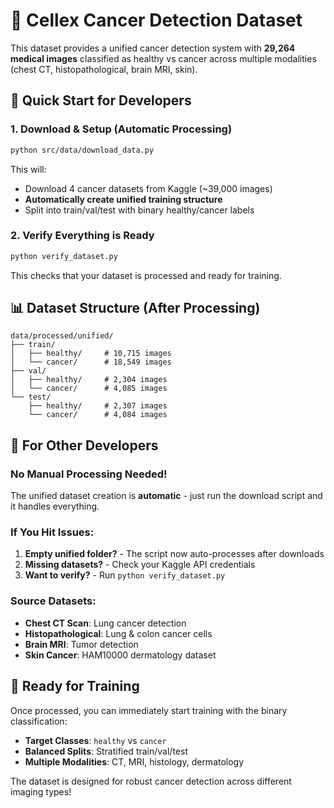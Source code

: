 # 🏥 Cellex Cancer Detection Dataset

This dataset provides a unified cancer detection system with **29,264 medical images** classified as healthy vs cancer across multiple modalities (chest CT, histopathological, brain MRI, skin).

## 🚀 Quick Start for Developers

### 1. Download & Setup (Automatic Processing)
```bash
python src/data/download_data.py
```
This will:
- Download 4 cancer datasets from Kaggle (~39,000 images)
- **Automatically create unified training structure**
- Split into train/val/test with binary healthy/cancer labels

### 2. Verify Everything is Ready
```bash
python verify_dataset.py
```
This checks that your dataset is processed and ready for training.

## 📊 Dataset Structure (After Processing)

```
data/processed/unified/
├── train/
│   ├── healthy/     # 10,715 images
│   └── cancer/      # 18,549 images  
├── val/
│   ├── healthy/     # 2,304 images
│   └── cancer/      # 4,085 images
└── test/
    ├── healthy/     # 2,307 images
    └── cancer/      # 4,084 images
```

## 🔧 For Other Developers

### No Manual Processing Needed! 
The unified dataset creation is **automatic** - just run the download script and it handles everything.

### If You Hit Issues:
1. **Empty unified folder?** - The script now auto-processes after downloads
2. **Missing datasets?** - Check your Kaggle API credentials
3. **Want to verify?** - Run `python verify_dataset.py`

### Source Datasets:
- **Chest CT Scan**: Lung cancer detection  
- **Histopathological**: Lung & colon cancer cells
- **Brain MRI**: Tumor detection
- **Skin Cancer**: HAM10000 dermatology dataset

## 🎯 Ready for Training

Once processed, you can immediately start training with the binary classification:
- **Target Classes**: `healthy` vs `cancer`
- **Balanced Splits**: Stratified train/val/test
- **Multiple Modalities**: CT, MRI, histology, dermatology

The dataset is designed for robust cancer detection across different imaging types!